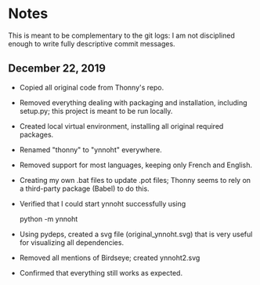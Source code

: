 # Notes

This is meant to be complementary to the git logs: I am not disciplined
enough to write fully descriptive commit messages.

December 22, 2019
-----------------

- Copied all original code from Thonny's repo.
- Removed everything dealing with packaging and installation, including
  setup.py; this project is meant to be run locally.
- Created local virtual environment, installing all original required packages.
- Renamed "thonny" to "ynnoht" everywhere.
- Removed support for most languages, keeping only French and English.
- Creating my own .bat files to update .pot files; Thonny seems to rely
  on a third-party package (Babel) to do this.

- Verified that I could start ynnoht successfully using

    python -m ynnoht

- Using pydeps, created a svg file (original_ynnoht.svg) that is very useful
  for visualizing all dependencies.
- Removed all mentions of Birdseye; created ynnoht2.svg
- Confirmed that everything still works as expected.

